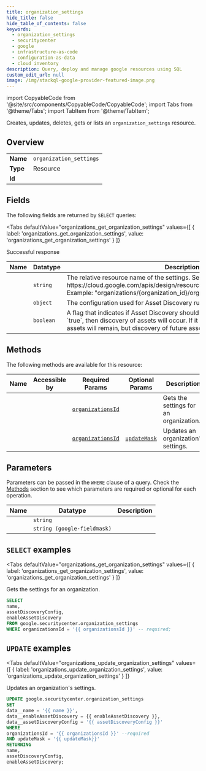 ```yaml
--- 
title: organization_settings
hide_title: false
hide_table_of_contents: false
keywords:
  - organization_settings
  - securitycenter
  - google
  - infrastructure-as-code
  - configuration-as-data
  - cloud inventory
description: Query, deploy and manage google resources using SQL
custom_edit_url: null
image: /img/stackql-google-provider-featured-image.png
---
```


import CopyableCode from '@site/src/components/CopyableCode/CopyableCode';
import Tabs from '@theme/Tabs';
import TabItem from '@theme/TabItem';

Creates, updates, deletes, gets or lists an <code>organization_settings</code> resource.

## Overview
<table><tbody>
<tr><td><b>Name</b></td><td><code>organization_settings</code></td></tr>
<tr><td><b>Type</b></td><td>Resource</td></tr>
<tr><td><b>Id</b></td><td><CopyableCode code="google.securitycenter.organization_settings" /></td></tr>
</tbody></table>

## Fields

The following fields are returned by `SELECT` queries:

<Tabs
    defaultValue="organizations_get_organization_settings"
    values={[
        { label: 'organizations_get_organization_settings', value: 'organizations_get_organization_settings' }
    ]}
>
<TabItem value="organizations_get_organization_settings">

Successful response

<table>
<thead>
    <tr>
    <th>Name</th>
    <th>Datatype</th>
    <th>Description</th>
    </tr>
</thead>
<tbody>
<tr>
    <td><CopyableCode code="name" /></td>
    <td><code>string</code></td>
    <td>The relative resource name of the settings. See: https://cloud.google.com/apis/design/resource_names#relative_resource_name Example: "organizations/&#123;organization_id&#125;/organizationSettings".</td>
</tr>
<tr>
    <td><CopyableCode code="assetDiscoveryConfig" /></td>
    <td><code>object</code></td>
    <td>The configuration used for Asset Discovery runs. (id: AssetDiscoveryConfig)</td>
</tr>
<tr>
    <td><CopyableCode code="enableAssetDiscovery" /></td>
    <td><code>boolean</code></td>
    <td>A flag that indicates if Asset Discovery should be enabled. If the flag is set to `true`, then discovery of assets will occur. If it is set to `false`, all historical assets will remain, but discovery of future assets will not occur.</td>
</tr>
</tbody>
</table>
</TabItem>
</Tabs>

## Methods

The following methods are available for this resource:

<table>
<thead>
    <tr>
    <th>Name</th>
    <th>Accessible by</th>
    <th>Required Params</th>
    <th>Optional Params</th>
    <th>Description</th>
    </tr>
</thead>
<tbody>
<tr>
    <td><a href="#organizations_get_organization_settings"><CopyableCode code="organizations_get_organization_settings" /></a></td>
    <td><CopyableCode code="select" /></td>
    <td><a href="#parameter-organizationsId"><code>organizationsId</code></a></td>
    <td></td>
    <td>Gets the settings for an organization.</td>
</tr>
<tr>
    <td><a href="#organizations_update_organization_settings"><CopyableCode code="organizations_update_organization_settings" /></a></td>
    <td><CopyableCode code="update" /></td>
    <td><a href="#parameter-organizationsId"><code>organizationsId</code></a></td>
    <td><a href="#parameter-updateMask"><code>updateMask</code></a></td>
    <td>Updates an organization's settings.</td>
</tr>
</tbody>
</table>

## Parameters

Parameters can be passed in the `WHERE` clause of a query. Check the [Methods](#methods) section to see which parameters are required or optional for each operation.

<table>
<thead>
    <tr>
    <th>Name</th>
    <th>Datatype</th>
    <th>Description</th>
    </tr>
</thead>
<tbody>
<tr id="parameter-organizationsId">
    <td><CopyableCode code="organizationsId" /></td>
    <td><code>string</code></td>
    <td></td>
</tr>
<tr id="parameter-updateMask">
    <td><CopyableCode code="updateMask" /></td>
    <td><code>string (google-fieldmask)</code></td>
    <td></td>
</tr>
</tbody>
</table>

## `SELECT` examples

<Tabs
    defaultValue="organizations_get_organization_settings"
    values={[
        { label: 'organizations_get_organization_settings', value: 'organizations_get_organization_settings' }
    ]}
>
<TabItem value="organizations_get_organization_settings">

Gets the settings for an organization.

```sql
SELECT
name,
assetDiscoveryConfig,
enableAssetDiscovery
FROM google.securitycenter.organization_settings
WHERE organizationsId = '{{ organizationsId }}' -- required;
```
</TabItem>
</Tabs>


## `UPDATE` examples

<Tabs
    defaultValue="organizations_update_organization_settings"
    values={[
        { label: 'organizations_update_organization_settings', value: 'organizations_update_organization_settings' }
    ]}
>
<TabItem value="organizations_update_organization_settings">

Updates an organization's settings.

```sql
UPDATE google.securitycenter.organization_settings
SET 
data__name = '{{ name }}',
data__enableAssetDiscovery = {{ enableAssetDiscovery }},
data__assetDiscoveryConfig = '{{ assetDiscoveryConfig }}'
WHERE 
organizationsId = '{{ organizationsId }}' --required
AND updateMask = '{{ updateMask}}'
RETURNING
name,
assetDiscoveryConfig,
enableAssetDiscovery;
```
</TabItem>
</Tabs>
